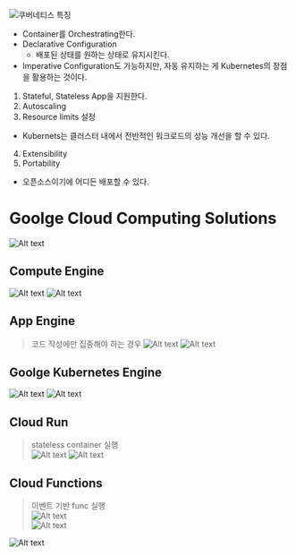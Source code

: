 ![쿠버네티스 특징](image-7.png)
- Container를 Orchestrating한다.
- Declarative Configuration
    - 배포된 상태를 원하는 상태로 유지시킨다.
- Imperative Configuration도 가능하지만, 자동 유지하는 게 Kubernetes의 장점을 활용하는 것이다.

1. Stateful, Stateless App을 지원한다.
2. Autoscaling
3. Resource limits 설정
- Kubernets는 클러스터 내에서 전반적인 워크로드의 성능 개선을 할 수 있다.
4. Extensibility
5. Portability
- 오픈소스이기에 어디든 배포할 수 있다.

# Goolge Cloud Computing Solutions
![Alt text](image-10.png)

## Compute Engine 
![Alt text](image-9.png)
![Alt text](image-8.png)

## App Engine
> 코드 작성에만 집중해야 하는 경우
![Alt text](image-11.png)
![Alt text](image-12.png)

## Goolge Kubernetes Engine
![Alt text](image-13.png)
![Alt text](image-14.png)

## Cloud Run
> stateless container 실행  
![Alt text](image-15.png)
![Alt text](image-16.png) 

## Cloud Functions
> 이벤트 기반 func 실행  
![Alt text](image-18.png)  
![Alt text](image-17.png)

![Alt text](image-19.png)